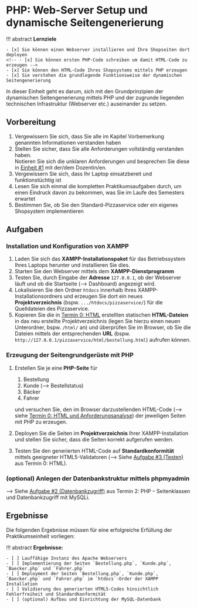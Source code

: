 <!-- # Erstellung des Seitengrundgerüsts mittels PHP -->
# PHP: Web-Server Setup und dynamische Seitengenerierung


!!! abstract
    **Lernziele**

    - [x] Sie können einen Webserver installieren und Ihre Shopseiten dort deployen
    <!-- - [x] Sie können ersten PHP-Code schreiben um damit HTML-Code zu erzeugen -->
    - [x] Sie können den HTML-Code Ihres Shopsystems mittels PHP erzeugen
    - [x] Sie verstehen die grundlegende Funktionsweise der dynamischen Seitengenerierung


In dieser Einheit geht es darum, sich mit den Grundprinzipien der dynamischen Seitengenerierung mittels PHP und der zugrunde liegenden technischen Infrastruktur (Webserver etc.) auseinander zu setzen.

<!-- !!! note
    **Hinweis #1:** Wenn Sie zum Testen und Debuggen Ihr eigenes Handy verwenden wollen, bringen Sie bitte ein passendes USB-Kabel mit. Im Normalfall ist das Kabel des Ladegeräts dazu geeignet. Verbinden Sie das Handy via USB-Kabel mit dem Entwicklungs-PC (Ihr Notebook oder der Labor-PC), schalten Sie das Handy ein, aktivieren Sie Entwickleroptionen und darin USB-Debugging. -->

## Vorbereitung
1. Vergewissern Sie sich, dass Sie alle im Kapitel Vorbemerkung genannten Informationen verstanden haben 
2. Stellen Sie sicher, dass Sie alle Anforderungen vollständig verstanden haben.    
   Notieren Sie sich die unklaren Anforderungen und besprechen Sie diese in [Einheit #1](termin1.md) mit der/dem Dozentin/en.
3. Vergewissern Sie sich, dass Ihr Laptop einsatzbereit und funktionstüchtig ist
4. Lesen Sie sich einmal die kompletten Praktikumsaufgaben durch, um einen Eindruck davon zu bekommen, was Sie im Laufe des Semesters erwartet
5. Bestimmen Sie, ob Sie den Standard-Pizzaservice oder ein eigenes Shopsystem implementieren


## Aufgaben

### Installation und Konfiguration von XAMPP
1. Laden Sie sich das **XAMPP-Installationspaket** für das Betriebssystem Ihres Laptops herunter und installieren Sie dies.
2. Starten Sie den Webserver mittels dem **XAMPP-Dienstprogramm** 
3. Testen Sie, durch Eingabe der **Adresse** `127.0.0.1`, ob der Webserver läuft und ob die Startseite (--> Dashboard) angezeigt wird.
4. Lokalisieren Sie den Ordner `htdocs` innerhalb Ihres XAMPP-Installationsordners und erzeugen Sie dort ein neues **Projektverzeichnis** (bspw. `.../htdocs/pizzaservice/`) für die Quelldateien des Pizzaservice.
5. Kopieren Sie die in [Termin 0: HTML](termin0.md) erstellten statischen **HTML-Dateien** in das neu erstellte Projektverzeichnis (legen Sie hierzu einen neuen Unterordner, bspw. `/html/` an) und überprüfen Sie im Browser, ob Sie die Dateien mittels der entsprechenden **URL** (bspw. `http://127.0.0.1/pizzaservice/html/bestellung.html`) aufrufen können.

### Erzeugung der Seitengrundgerüste mit PHP

1. Erstellen Sie je eine **PHP-Seite** für 
      1. Bestellung
      2. Kunde (--> Bestellstatus)
      3. Bäcker
      4. Fahrer  

    und versuchen Sie, den im Browser darzustellenden HTML-Code (--> siehe [Termin 0: HTML und Anforderungsanalyse](termin0.md)) der jeweiligen Seiten mit PHP zu erzeugen.

2. Deployen Sie die Seiten im **Projektverzeichnis** Ihrer XAMPP-Installation und stellen Sie sicher, dass die Seiten korrekt aufgerufen werden.

3. Testen Sie den generierten HTML-Code auf **Standardkonformität** mittels geeigneter HTML5-Validatoren (--> Siehe [Aufgabe #3 (Testen)](termin0.md#testen) aus Termin 0: HTML).


### (optional) Anlegen der Datenbankstruktur mittels phpmyadmin

--> Siehe [Aufgabe #2 (Datenbankzugriff)](termin2.md#datenbankzugriff-mittels-mysqli) aus Termin 2: PHP – Seitenklassen und Datenbankzugriff mit MySQLi.


## Ergebnisse

Die folgenden Ergebnisse müssen für eine erfolgreiche Erfüllung der Praktikumseinheit vorliegen:

!!! abstract
    __Ergebnisse:__

    - [ ] Lauffähige Instanz des Apache Webservers
    - [ ] Implementierung der Seiten `Bestellung.php`, `Kunde.php`, `Baecker.php` und `Fahrer.php`
    - [ ] Deployment der Seiten `Bestellung.php`, `Kunde.php`, `Baecker.php` und `Fahrer.php` im `htdocs`-Order der XAMPP Installation
    - [ ] Validierung des generierten HTML5-Codes hinsichtlich Fehlerfreiheit und Standardkonformität
    - [ ] (optional) Aufbau und Einrichtung der MySQL-Datenbank